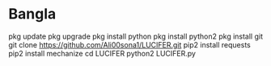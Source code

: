 # Bangla 

pkg update
pkg upgrade
pkg install python
pkg install python2
pkg install git 
git clone https://github.com/Ali00sona1/LUCIFER.git 
pip2 install requests 
pip2 install mechanize
cd LUCIFER
python2 LUCIFER.py
